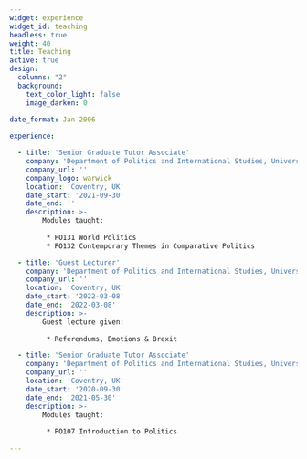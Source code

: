 ```yaml
---
widget: experience
widget_id: teaching
headless: true
weight: 40
title: Teaching
active: true
design:
  columns: "2"
  background:
    text_color_light: false
    image_darken: 0
    
date_format: Jan 2006

experience:

  - title: 'Senior Graduate Tutor Associate'
    company: 'Department of Politics and International Studies, University of Warwick'
    company_url: ''
    company_logo: warwick
    location: 'Coventry, UK'
    date_start: '2021-09-30'
    date_end: ''
    description: >-
        Modules taught:
       
         * PO131 World Politics
         * PO132 Contemporary Themes in Comparative Politics

  - title: 'Guest Lecturer'
    company: 'Department of Politics and International Studies, University of Warwick'
    company_url: ''
    location: 'Coventry, UK'
    date_start: '2022-03-08'
    date_end: '2022-03-08'
    description: >-
        Guest lecture given:
       
         * Referendums, Emotions & Brexit

  - title: 'Senior Graduate Tutor Associate'
    company: 'Department of Politics and International Studies, University of Warwick'
    company_url: ''
    location: 'Coventry, UK'
    date_start: '2020-09-30'
    date_end: '2021-05-30'
    description: >-
        Modules taught:
       
         * PO107 Introduction to Politics
      
---
```

